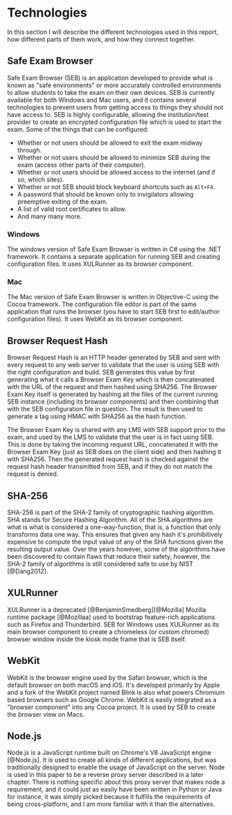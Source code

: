 # Technologies
In this section I will describe the different technologies used in this report,
how different parts of them work, and how they connect together.

## Safe Exam Browser
Safe Exam Browser (SEB) is an application developed to provide what is known as
"safe environments" or more accurately controlled environments to allow students
to take the exam on their own devices. SEB is currently available for both
Windows and Mac users, and it contains several technologies to prevent users
from getting access to things they should not have access to. SEB is highly
configurable, allowing the institution/test provider to create an encrypted
configuration file which is used to start the exam. Some of the things that can
be configured:

* Whether or not users should be allowed to exit the exam midway through.
* Whether or not users should be allowed to minimize SEB during the exam (access
  other parts of their computer).
* Whether or not users should be allowed access to the internet (and if so,
  which sites).
* Whether or not SEB should block keyboard shortcuts such as `Alt+F4`.
* A password that should be known only to invigilators allowing preemptive
  exiting of the exam.
* A list of valid root certificates to allow.
* And many many more.

### Windows
The windows version of Safe Exam Browser is written in C# using the .NET
framework. It contains a separate application for running SEB and creating
configuration files. It uses XULRunner as its browser component.

### Mac
The Mac version of Safe Exam Browser is written in Objective-C using the Cocoa
framework. The configuration file editor is part of the same application that
runs the browser (you have to start SEB first to edit/author configuration
files). It uses WebKit as its browser component.

## Browser Request Hash
Browser Request Hash is an HTTP header generated by SEB and sent with every
request to any web server to validate that the user is using SEB with the right
configuration and build. SEB generates this value by first generating what it
calls a Browser Exam Key which is then concatenated with the URL of the request
and then hashed using SHA256. The Browser Exam Key itself is generated by
hashing all the files of the current running SEB instance (including its browser
components) and then combining that with the SEB configuration file in question.
The result is then used to generate a tag using HMAC with SHA256 as the hash
function.

The Browser Exam Key is shared with any LMS with SEB support prior to the exam,
and used by the LMS to validate that the user is in fact using SEB. This is done
by taking the incoming request URL, concatenated it with the Browser Exam Key
(just as SEB does on the client side) and then hashing it with SHA256. Then the
generated request hash is checked against the request hash header transmitted
from SEB, and if they do not match the request is denied.

## SHA-256
SHA-256 is part of the SHA-2 family of cryptographic hashing algorithm. SHA
stands for Secure Hashing Algorithm. All of the SHA algorithms are what is what
is considered a one-way-function, that is, a function that only transforms data
one way. This ensures that given any hash it's prohibitively expensive to
compute the input value of any of the SHA functions given the resulting output
value. Over the years however, some of the algorithms have been discovered to
contain flaws that reduce their safety, however, the SHA-2 family of algorithms
is still considered safe to use by NIST [@Dang2012].

## XULRunner
XULRunner is a deprecated [@BenjaminSmedberg][@Mozilla] Mozilla runtime package
[@Mozillaa] used to bootstrap feature-rich applications such as Firefox and
Thunderbird. SEB for Windows uses XULRunner as its main browser component to
create a chromeless (or custom chromed) browser window inside the kiosk mode
frame that is SEB itself.

## WebKit
WebKit is the browser engine used by the Safari browser, which is the default
browser on both macOS and iOS. It's developed primarily by Apple and a fork of
the WebKit project named Blink is also what powers Chromium based browsers such
as Google Chrome. WebKit is easily integrated as a "browser component" into any
Cocoa project. It is used by SEB to create the browser view on Macs.

## Node.js
Node.js is a JavaScript runtime built on Chrome's V8 JavaScript engine
[@Node.js]. It is used to create all kinds of different applications, but was
traditionally designed to enable the usage of JavaScript on the server. Node is
used in this paper to be a reverse proxy server described in a later chapter.
There is nothing specific about this proxy server that makes node a requirement,
and it could just as easily have been written in Python or Java for instance, it
was simply picked because it fulfills the requirements of being cross-platform,
and I am more familiar with it than the alternatives.
